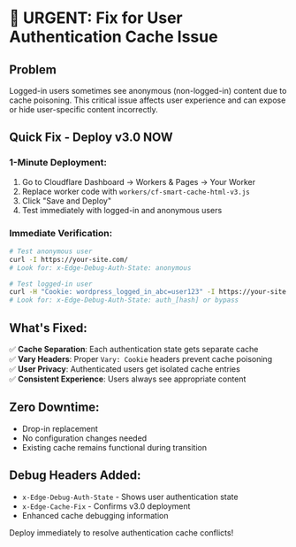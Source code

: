 # 🚨 URGENT: Fix for User Authentication Cache Issue

## **Problem**
Logged-in users sometimes see anonymous (non-logged-in) content due to cache poisoning. This critical issue affects user experience and can expose or hide user-specific content incorrectly.

## **Quick Fix - Deploy v3.0 NOW**

### **1-Minute Deployment:**
1. Go to Cloudflare Dashboard → Workers & Pages → Your Worker
2. Replace worker code with `workers/cf-smart-cache-html-v3.js`  
3. Click "Save and Deploy"
4. Test immediately with logged-in and anonymous users

### **Immediate Verification:**
```bash
# Test anonymous user
curl -I https://your-site.com/
# Look for: x-Edge-Debug-Auth-State: anonymous

# Test logged-in user
curl -H "Cookie: wordpress_logged_in_abc=user123" -I https://your-site.com/  
# Look for: x-Edge-Debug-Auth-State: auth_[hash] or bypass
```

## **What's Fixed:**

✅ **Cache Separation**: Each authentication state gets separate cache  
✅ **Vary Headers**: Proper `Vary: Cookie` headers prevent cache poisoning  
✅ **User Privacy**: Authenticated users get isolated cache entries  
✅ **Consistent Experience**: Users always see appropriate content

## **Zero Downtime:**
- Drop-in replacement
- No configuration changes needed
- Existing cache remains functional during transition

## **Debug Headers Added:**
- `x-Edge-Debug-Auth-State` - Shows user authentication state
- `x-Edge-Cache-Fix` - Confirms v3.0 deployment
- Enhanced cache debugging information

Deploy immediately to resolve authentication cache conflicts!
